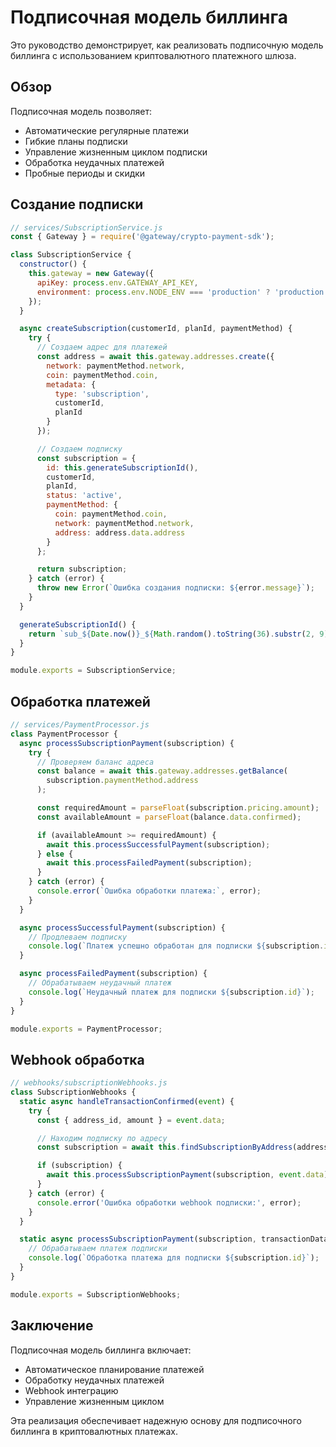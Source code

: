 # Подписочная модель биллинга

Это руководство демонстрирует, как реализовать подписочную модель биллинга с использованием криптовалютного платежного шлюза.

## Обзор

Подписочная модель позволяет:

- Автоматические регулярные платежи
- Гибкие планы подписки
- Управление жизненным циклом подписки
- Обработка неудачных платежей
- Пробные периоды и скидки

## Создание подписки

```javascript
// services/SubscriptionService.js
const { Gateway } = require('@gateway/crypto-payment-sdk');

class SubscriptionService {
  constructor() {
    this.gateway = new Gateway({
      apiKey: process.env.GATEWAY_API_KEY,
      environment: process.env.NODE_ENV === 'production' ? 'production' : 'test'
    });
  }

  async createSubscription(customerId, planId, paymentMethod) {
    try {
      // Создаем адрес для платежей
      const address = await this.gateway.addresses.create({
        network: paymentMethod.network,
        coin: paymentMethod.coin,
        metadata: {
          type: 'subscription',
          customerId,
          planId
        }
      });

      // Создаем подписку
      const subscription = {
        id: this.generateSubscriptionId(),
        customerId,
        planId,
        status: 'active',
        paymentMethod: {
          coin: paymentMethod.coin,
          network: paymentMethod.network,
          address: address.data.address
        }
      };

      return subscription;
    } catch (error) {
      throw new Error(`Ошибка создания подписки: ${error.message}`);
    }
  }

  generateSubscriptionId() {
    return `sub_${Date.now()}_${Math.random().toString(36).substr(2, 9)}`;
  }
}

module.exports = SubscriptionService;
```

## Обработка платежей

```javascript
// services/PaymentProcessor.js
class PaymentProcessor {
  async processSubscriptionPayment(subscription) {
    try {
      // Проверяем баланс адреса
      const balance = await this.gateway.addresses.getBalance(
        subscription.paymentMethod.address
      );

      const requiredAmount = parseFloat(subscription.pricing.amount);
      const availableAmount = parseFloat(balance.data.confirmed);

      if (availableAmount >= requiredAmount) {
        await this.processSuccessfulPayment(subscription);
      } else {
        await this.processFailedPayment(subscription);
      }
    } catch (error) {
      console.error(`Ошибка обработки платежа:`, error);
    }
  }

  async processSuccessfulPayment(subscription) {
    // Продлеваем подписку
    console.log(`Платеж успешно обработан для подписки ${subscription.id}`);
  }

  async processFailedPayment(subscription) {
    // Обрабатываем неудачный платеж
    console.log(`Неудачный платеж для подписки ${subscription.id}`);
  }
}

module.exports = PaymentProcessor;
```

## Webhook обработка

```javascript
// webhooks/subscriptionWebhooks.js
class SubscriptionWebhooks {
  static async handleTransactionConfirmed(event) {
    try {
      const { address_id, amount } = event.data;

      // Находим подписку по адресу
      const subscription = await this.findSubscriptionByAddress(address_id);

      if (subscription) {
        await this.processSubscriptionPayment(subscription, event.data);
      }
    } catch (error) {
      console.error('Ошибка обработки webhook подписки:', error);
    }
  }

  static async processSubscriptionPayment(subscription, transactionData) {
    // Обрабатываем платеж подписки
    console.log(`Обработка платежа для подписки ${subscription.id}`);
  }
}

module.exports = SubscriptionWebhooks;
```

## Заключение

Подписочная модель биллинга включает:

- Автоматическое планирование платежей
- Обработку неудачных платежей
- Webhook интеграцию
- Управление жизненным циклом

Эта реализация обеспечивает надежную основу для подписочного биллинга в криптовалютных платежах. 